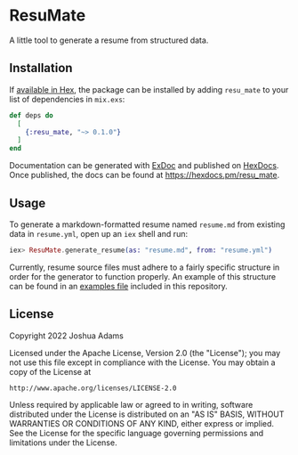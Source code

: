 # ResuMate

A little tool to generate a resume from structured data.

## Installation

If [available in Hex](https://hex.pm/docs/publish), the package can be installed
by adding `resu_mate` to your list of dependencies in `mix.exs`:

```elixir
def deps do
  [
    {:resu_mate, "~> 0.1.0"}
  ]
end
```

Documentation can be generated with [ExDoc](https://github.com/elixir-lang/ex_doc)
and published on [HexDocs](https://hexdocs.pm). Once published, the docs can
be found at <https://hexdocs.pm/resu_mate>.

## Usage

To generate a markdown-formatted resume named `resume.md` from existing data in 
`resume.yml`, open up an `iex` shell and run:

```elixir
iex> ResuMate.generate_resume(as: "resume.md", from: "resume.yml")
```

Currently, resume source files must adhere to a fairly specific structure in
order for the generator to function properly. An example of this structure can 
be found in an [examples file](examples/frodo_resume_data.yml) included in this
repository.

## License

Copyright 2022 Joshua Adams

Licensed under the Apache License, Version 2.0 (the "License");
you may not use this file except in compliance with the License.
You may obtain a copy of the License at

    http://www.apache.org/licenses/LICENSE-2.0

Unless required by applicable law or agreed to in writing, software
distributed under the License is distributed on an "AS IS" BASIS,
WITHOUT WARRANTIES OR CONDITIONS OF ANY KIND, either express or implied.
See the License for the specific language governing permissions and
limitations under the License.

